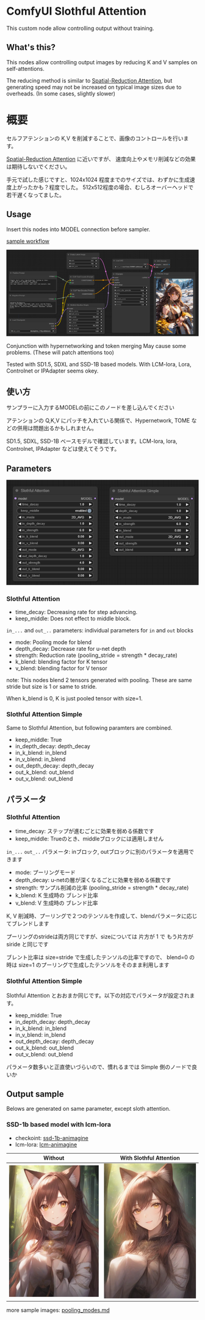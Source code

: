# ComfyUI Slothful Attention

This custom node allow controlling output without training.


## What's this?

This nodes allow controlling output images by reducing K and V samples on self-attentions.

The reducing method is similar to [Spatial-Reduction Attention](https://paperswithcode.com/method/spatial-reduction-attention),
but generating speed may not be increased on typical image sizes due to overheads. (In some cases, slightly slower) 


# 概要

セルフアテンションの K,V を削減することで、画像のコントロールを行います。

[Spatial-Reduction Attention](https://paperswithcode.com/method/spatial-reduction-attention) に近いですが、
速度向上やメモリ削減などの効果は期待しないでください。

手元で試した感じですと、1024x1024 程度までのサイズでは、わずかに生成速度上がったかも？程度でした。
512x512程度の場合、むしろオーバーヘッドで若干遅くなってました。


## Usage

Insert this nodes into MODEL connection before sampler. 

[sample workflow](workflow_sa.json)

![](images/workflow_sa.png)


Conjunction with hypernetworking and token merging May cause some problems. (These will patch attentions too) 

Tested with SD1.5, SDXL and SSD-1B based models. With LCM-lora, Lora, Controlnet or IPAdapter seems okey. 



## 使い方


サンプラーに入力するMODELの前にこのノードを差し込んでください

アテンションの Q,K,V にパッチを入れている関係で、Hypernetwork, TOME などの併用は問題出るかもしれません。

SD1.5, SDXL, SSD-1B ベースモデルで確認しています。LCM-lora, lora, Controlnet, IPAdapter などは使えてそうです。


## Parameters

![](images/nodes.png)

### Slothful Attention

 - time_decay: Decreasing rate for step advancing.
 - keep_middle: Does not effect to middle block.

`in_...` and `out_..` parameters: individual parameters for `in` and `out` blocks

 - mode: Pooling mode for blend
 - depth_decay: Decrease rate for u-net depth
 - strength: Reduction rate (pooling_stride = strength * decay_rate)
 - k_blend: blending factor for K tensor
 - v_blend: blending factor for V tensor

note:
This nodes blend 2 tensors generated with pooling.
These are same stride but size is 1 or same to stride.

When k_blend is 0, K is just pooled tensor with size=1.

### Slothful Attention Simple

Same to Slothful Attention, but following paramters are combined.

 - keep_middle: True
 - in_depth_decay: depth_decay
 - in_k_blend: in_blend
 - in_v_blend: in_blend
 - out_depth_decay: depth_decay
 - out_k_blend: out_blend
 - out_v_blend: out_blend



## パラメータ

### Slothful Attention

 - time_decay: ステップが進むごとに効果を弱める係数です
 - keep_middle: Trueのとき、middleブロックには適用しません
 
`in_...` `out_..` パラメータ: inブロック, outブロックに別のパラメータを適用できます

 - mode: プーリングモード
 - depth_decay: u-netの層が深くなるごとに効果を弱める係数です
 - strength: サンプル削減の比率 (pooling_stride = strength * decay_rate)
 - k_blend: K 生成時の ブレンド比率
 - v_blend: V 生成時の ブレンド比率

K, V 削減時、プーリングで２つのテンソルを作成して、blendパラメータに応じてブレンドします

プーリングのstrideは両方同じですが、sizeについては 片方が 1 で もう片方が siride と同じです

ブレント比率は size=stride で生成したテンソルの比率ですので、
blend=0 の時は size=1 のプーリングで生成したテンソルをそのまま利用します


### Slothful Attention Simple

Slothful Attention とおおまか同じです。以下の対応でパラメータが設定されます。

 - keep_middle: True
 - in_depth_decay: depth_decay
 - in_k_blend: in_blend
 - in_v_blend: in_blend
 - out_depth_decay: depth_decay
 - out_k_blend: out_blend
 - out_v_blend: out_blend


パラメータ数多いと正直使いづらいので、慣れるまでは Simple 側のノードで良いか


## Output sample

Belows are generated on same parameter, except sloth attention.

### SSD-1b based model with lcm-lora

 - checkoint: [ssd-1b-animagine](https://huggingface.co/furusu/SSD-1B-anime)
 - lcm-lora: [lcm-animagine](https://huggingface.co/furusu/SD-LoRA/blob/main/lcm-animagine.safetensors)

| Without | With Slothful Attention |
|----|----|
| ![](images/ssd1b_lcm.webp) | ![](images/ssd1b_lcm_mix.webp) |

more sample images: [pooling_modes.md](pooling_modes.md)

